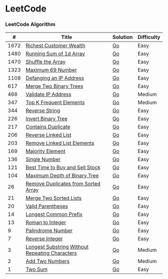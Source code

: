 
LeetCode
========

### LeetCode Algorithm

| # | Title | Solution | Difficulty |
|---| ----- | -------- | ---------- |
|1672|[Richest Customer Wealth](https://leetcode.com/problems/richest-customer-wealth/) | [Go](./algorithms/go/richest_customer_wealth/richest_customer_wealth.go)|Easy|
|1480|[Running Sum of 1d Array](https://leetcode.com/problems/running-sum-of-1d-array/) | [Go](./algorithms/go/running_sum_of_1d_array/running_sum_of_1d_array.go)|Easy|
|1470|[Shuffle the Array](https://leetcode.com/problems/shuffle-the-array/) | [Go](./algorithms/go/shuffle_the_array/shuffle_the_array.go)|Easy|
|1323|[Maximum 69 Number](https://leetcode.com/problems/maximum-69-number/) | [Go](./algorithms/go/maximum_69_number/maximum_69_number.go)|Easy|
|1108|[Defanging an IP Address](https://leetcode.com/problems/defanging-an-ip-address/) | [Go](./algorithms/go/defanging_an_ip_address/defanging_an_ip_address.go)|Easy|
|617|[Merge Two Binary Trees](https://leetcode.com/problems/merge-two-binary-trees/) | [Go](./algorithms/go/merge_two_binary_trees/merge_two_binary_trees.go)|Easy|
|468|[Validate IP Address](https://leetcode.com/problems/validate-ip-address/) | [Go](./algorithms/go/validate_ip_address/validate_ip_address.go)|Medium|
|347|[Top K Frequent Elements](https://leetcode.com/problems/top-k-frequent-elements/) | [Go](./algorithms/go/top_k_frequent_elements/top_k_frequent_elements.go)|Medium|
|344|[Reverse String](https://leetcode.com/problems/reverse-string/) | [Go](./algorithms/go/reverse_string/reverse_string.go)|Easy|
|226|[Invert Binary Tree](https://leetcode.com/problems/invert-binary-tree/) | [Go](./algorithms/go/invert_binary_tree/invert_binary_tree.go)|Easy|
|217|[Contains Duplicate](https://leetcode.com/problems/contains-duplicate/) | [Go](./algorithms/go/contains_duplicate/contains_duplicate.go)|Easy|
|206|[Reverse Linked List](https://leetcode.com/problems/reverse-linked-list/) | [Go](./algorithms/go/reverse_linked_list/reverse_linked_list.go)|Easy|
|203|[Remove Linked List Elements](https://leetcode.com/problems/remove-linked-list-elements/) | [Go](./algorithms/go/remove_linked_list_elements/remove_linked_list_elements.go)|Easy|
|169|[Majority Element](https://leetcode.com/problems/majority-element/) | [Go](./algorithms/go/majority_element/majority_element.go)|Easy|
|136|[Single Number](https://leetcode.com/problems/single-number/) | [Go](./algorithms/go/single_number/single_number.go)|Easy|
|121|[Best Time to Buy and Sell Stock](https://leetcode.com/problems/best-time-to-buy-and-sell-stock/) | [Go](./algorithms/go/best_time_to_buy_and_sell_stock/best_time_to_buy_and_sell_stock.go)|Easy|
|104|[Maximum Depth of Binary Tree](https://leetcode.com/problems/maximum-depth-of-binary-tree/) | [Go](./algorithms/go/maximum_depth_of_binary_tree/maximum_depth_of_binary_tree.go)|Easy|
|26|[Remove Duplicates from Sorted Array](https://leetcode.com/problems/remove-duplicates-from-sorted-array/) | [Go](./algorithms/go/remove_duplicates_from_sorted_array/remove_duplicates_from_sorted_array.go)|Easy|
|21|[Merge Two Sorted Lists](https://leetcode.com/problems/merge-two-sorted-lists/) | [Go](./algorithms/go/merge_two_sorted_lists/merge_two_sorted_lists.go)|Easy|
|20|[Valid Parentheses](https://leetcode.com/problems/valid-parentheses/) | [Go](./algorithms/go/valid_parentheses/valid_parentheses.go)|Easy|
|14|[Longest Common Prefix](https://leetcode.com/problems/longest-common-prefix/) | [Go](./algorithms/go/longest_common_prefix/longest_common_prefix.go)|Easy|
|13|[Roman to Integer](https://leetcode.com/problems/roman-to-integer/) | [Go](./algorithms/go/roman_to_integer/roman_to_integer.go)|Easy|
|9|[Palindrome Number](https://leetcode.com/problems/palindrome-number/) | [Go](./algorithms/go/palindrome_number/palindrome_number.go)|Easy|
|7|[Reverse Integer](https://leetcode.com/problems/reverse-integer/) | [Go](./algorithms/go/reverse_integer/reverse_integer.go)|Easy|
|3|[Longest Substring Without Repeating Characters](https://leetcode.com/problems/longest-substring-without-repeating-characters/) | [Go](./algorithms/go/longest_substring_without_repeating_characters/longest_substring_without_repeating_characters.go)|Medium|
|2|[Add Two Numbers](https://leetcode.com/problems/add-two-numbers/) | [Go](./algorithms/go/add_two_numbers/add_two_numbers.go)|Medium|
|1|[Two Sum](https://leetcode.com/problems/two-sum/) | [Go](./algorithms/go/two_sum/two_sum.go)|Easy|

